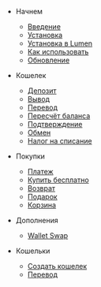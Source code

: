 - Начнем

    - [Введение](README)
    - [Установка](installation)
    - [Установка в Lumen](lumen)
    - [Как использовать](basic-usage)
    - [Обновление](upgrade-guide)

- Кошелек

    - [Депозит](deposit)
    - [Вывод](withdraw)
    - [Перевод](transfer)
    - [Пересчёт баланса](refresh)
    - [Подтверждение](confirm)
    - [Обмен](exchange)
    - [Налог на списание](taxing)

- Покупки

    - [Платеж](payment)
    - [Купить бесплатно](pay-free)
    - [Возврат](refund)
    - [Подарок](gift)
    - [Корзина](cart)
    
- Дополнения

    - [Wallet Swap](laravel-wallet-swap)

- Кошельки

    - [Создать кошелек](new-wallet)
    - [Перевод](wallet-transfer)

<!--
- Currencies

    - [Rate Service](rate)
    - [Create Wallet](rate-wallet)
    - [Taxing](rate-taxing)
-->
